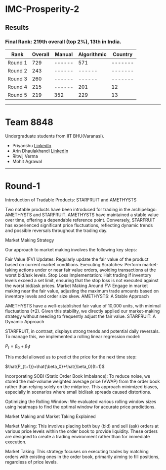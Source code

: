 # IMC-Prosperity-2



## Results
### Final Rank: 219th overall (top 2%), 13th in India.

| Rank    | Overall | Manual | Algorithmic | Country |
| ------- | ------- | ------ | ----------- | ------- |
| Round 1 | 729     | ------ | 571         | ------- |
| Round 2 | 243     | ------ | ------      | ------- |
| Round 3 | 260     | ------ | ------      | ------- |
| Round 4 | 215     | ------ | 201         | 12      |
| Round 5 | 219     | 352    | 229         | 13      |

---
# Team 8848
Undergraduate students from IIT BHU(Varanasi).

- Priyanshu [LinkedIn](https://www.linkedin.com/in/paloxzz/)
- Arin Dhaulakhandi [LinkedIn](https://www.linkedin.com/in/arin-dhaulakhandi-bb4b0626a/)
- Ritwij Verma
- Mohit Agrawal

---

# Round-1

Introduction of Tradable Products: STARFRUIT and AMETHYSTS

Two notable products have been introduced for trading in the archipelago: AMETHYSTS and STARFRUIT. AMETHYSTS have maintained a stable value over time, offering a dependable reference point. Conversely, STARFRUIT has experienced significant price fluctuations, reflecting dynamic trends and possible reversals throughout the trading day.

Market Making Strategy

Our approach to market making involves the following key steps:

Fair Value (FV) Updates: Regularly update the fair value of the product based on current market conditions.
Executing Scratches: Perform market-taking actions under or near fair value orders, avoiding transactions at the worst bid/ask levels.
Stop Loss Implementation: Halt trading if inventory levels exceed a set limit, ensuring that the stop loss is not executed against the worst bid/ask prices.
Market Making Around FV: Engage in market making near the fair value, adjusting the maximum trade amounts based on inventory levels and order size skew.
AMETHYSTS: A Stable Approach

AMETHYSTS have a well-established fair value of 10,000 units, with minimal fluctuations (±2). Given this stability, we directly applied our market-making strategy without needing to frequently adjust the fair value.
STARFRUIT: A Dynamic Approach

STARFRUIT, in contrast, displays strong trends and potential daily reversals. To manage this, we implemented a rolling linear regression model:

$P_t=\beta_0+\beta_1 t$

This model allowed us to predict the price for the next time step:

$\hat{P_{t+1}}=\hat{\beta_0}+\hat{\beta_0}(t+1)$


Incorporating SOBI (Static Order Book Imbalance): To reduce noise, we stored the mid-volume weighted average price (VWAP) from the order book rather than relying solely on the midprice. This approach minimized biases, especially in scenarios where small bid/ask spreads caused distortions.

Optimizing the Rolling Window: We evaluated various rolling window sizes using heatmaps to find the optimal window for accurate price predictions.

Market Making and Market Taking Explained

Market Making: This involves placing both buy (bid) and sell (ask) orders at various price levels within the order book to provide liquidity. These orders are designed to create a trading environment rather than for immediate execution.

Market Taking: This strategy focuses on executing trades by matching orders with existing ones in the order book, primarily aiming to fill positions, regardless of price levels.
